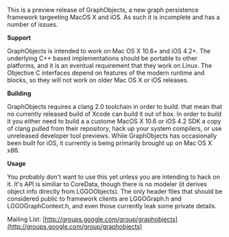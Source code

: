 This is a preview release of GraphObjects, a new graph persistence framework targeeting MacOS X and iOS. As such it is incomplete and has a number of issues.

__Support__

GraphObjects is intended to work on Mac OS X 10.6+ and iOS 4.2+. The underlying C++ based implementations should be portable to other platforms, and it is an eventual requirement that they work on Linux. The Objective C interfaces depend on features of the modern runtime and blocks, so they will not work on older Mac OS X or iOS releases.

__Building__

GraphObjects requires a clang 2.0 toolchain in order to build. that mean that no currently released build of Xcode can build it out of box. In order to build it you either need to build a a custome MacOS X 10.6 or iOS 4.2 SDK a copy of clang pulled from their repository, hack up your system compilers, or use unreleased developer tool previews. While GraphObjects has occasionally been built for iOS, it currently is being primarily brought up on Mac OS X x86.
    
__Usage__

You probably don't want to use this yet unless you are intending to hack on it. It's API is similiar to CoreData, though there is no modeler (it derives object info directly from LGGOObjects). The only header files that should be considered public to framework clients are LGGOGraph.h and LGGOGraphContext.h, and even those currently leak some private details.

Mailing List: [http://groups.google.com/group/graphobjects](http://groups.google.com/group/graphobjects)